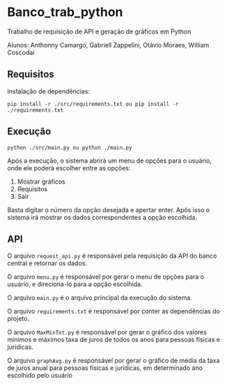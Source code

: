 # Banco_trab_python

Trabalho de requisição de API e geração de gráficos em Python

Alunos: Anthonny Camargo, Gabriell Zappelini, Otávio Moraes, William Coscodai

## Requisitos

Instalação de dependências:

`pip install -r ./src/requirements.txt ou pip install -r ./requirements.txt`

## Execução

`python ./src/main.py ou python ./main.py`

Após a execução, o sistema abrirá um menu de opções para o usuário, onde ele poderá escolher entre as opções:

1. Mostrar gráficos
2. Requisitos
3. Sair

Basta digitar o número da opção desejada e apertar enter.
Após isso o sistema irá mostrar os dados correspondentes a opção escolhida.

## API

O arquivo `request_api.py` é responsável pela requisição da API do banco central e retornar os dados.

O arquivo `menu.py` é responsável por gerar o menu de opções para o usuário, e direciona-lo para a opção escolhida.

O arquivo `main.py` é o arquivo principal da execução do sistema.

O arquivo `requirements.txt` é responsável por conter as dependências do projeto.

O arquivo `MaxMinTot.py` é responsável por gerar o gráfico dos valores mínimos e máximos taxa de juros de todos os anos para pessoas físicas e jurídicas.

O arquivo `graphAvg.py` é responsável por gerar o gráfico de média da taxa de juros anual para pessoas físicas e jurídicas, em determinado ano escolhido pelo usuário
